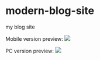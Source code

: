# modern-blog-site

my blog site

Mobile version preview: 
![](https://i.imgur.com/QfWvyCB.gif)

PC version preview: 
![](https://i.imgur.com/UX83CO7.gif)
